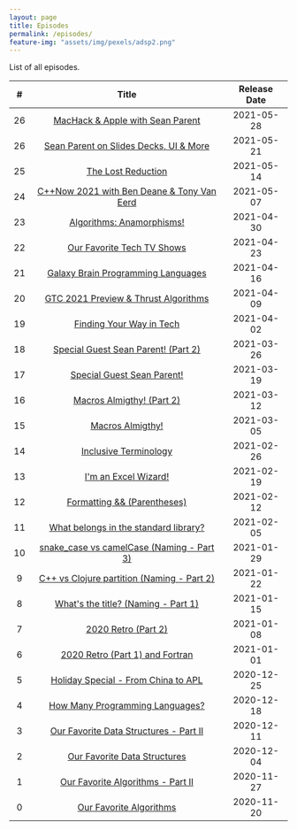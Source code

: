 ```yaml
---
layout: page
title: Episodes
permalink: /episodes/
feature-img: "assets/img/pexels/adsp2.png"
---
```


List of all episodes.

|   #   |                                                Title                                                | Release Date |
| :---: | :-------------------------------------------------------------------------------------------------: | :----------: |
|  26   |      [MacHack & Apple with Sean Parent](https://adspthepodcast.com/2021/05/21/Episode-27.html)      |  2021-05-28  |
|  26   |   [Sean Parent on Slides Decks, UI & More](https://adspthepodcast.com/2021/05/21/Episode-26.html)   |  2021-05-21  |
|  25   |             [The Lost Reduction](https://adspthepodcast.com/2021/05/14/Episode-25.html)             |  2021-05-14  |
|  24   | [C++Now 2021 with Ben Deane & Tony Van Eerd](https://adspthepodcast.com/2021/05/07/Episode-24.html) |  2021-05-07  |
|  23   |         [Algorithms: Anamorphisms!](https://adspthepodcast.com/2021/04/30/Episode-23.html)          |  2021-04-30  |
|  22   |         [Our Favorite Tech TV Shows](https://adspthepodcast.com/2021/04/23/Episode-22.html)         |  2021-04-23  |
|  21   |     [Galaxy Brain Programming Languages](https://adspthepodcast.com/2021/04/16/Episode-21.html)     |  2021-04-16  |
|  20   |    [GTC 2021 Preview & Thrust Algorithms](https://adspthepodcast.com/2021/04/09/Episode-20.html)    |  2021-04-09  |
|  19   |          [Finding Your Way in Tech](https://adspthepodcast.com/2021/04/02/Episode-19.html)          |  2021-04-02  |
|  18   |    [Special Guest Sean Parent! (Part 2)](https://adspthepodcast.com/2021/03/26/Episode-18.html)     |  2021-03-26  |
|  17   |         [Special Guest Sean Parent!](https://adspthepodcast.com/2021/03/19/Episode-17.html)         |  2021-03-19  |
|  16   |         [Macros Almigthy! (Part 2)](https://adspthepodcast.com/2021/03/12/Episode-16.html)          |  2021-03-12  |
|  15   |              [Macros Almigthy!](https://adspthepodcast.com/2021/03/05/Episode-15.html)              |  2021-03-05  |
|  14   |           [Inclusive Terminology](https://adspthepodcast.com/2021/02/26/Episode-14.html)            |  2021-02-26  |
|  13   |            [I'm an Excel Wizard!](https://adspthepodcast.com/2021/02/19/Episode-13.html)            |  2021-02-19  |
|  12   |        [Formatting && (Parentheses)](https://adspthepodcast.com/2021/02/12/Episode-12.html)         |  2021-02-12  |
|  11   |   [What belongs in the standard library?](https://adspthepodcast.com/2021/02/05/Episode-11.html)    |  2021-02-05  |
|  10   | [snake_case vs camelCase (Naming - Part 3)](https://adspthepodcast.com/2021/01/29/Episode-10.html)  |  2021-01-29  |
|   9   | [C++ vs Clojure partition (Naming - Part 2)](https://adspthepodcast.com/2021/01/22/Episode-9.html)  |  2021-01-22  |
|   8   |     [What's the title? (Naming - Part 1)](https://adspthepodcast.com/2021/01/15/Episode-8.html)     |  2021-01-15  |
|   7   |             [2020 Retro (Part 2)](https://adspthepodcast.com/2021/01/08/Episode-7.html)             |  2021-01-08  |
|   6   |       [2020 Retro (Part 1) and Fortran](https://adspthepodcast.com/2021/01/01/Episode-6.html)       |  2021-01-01  |
|   5   |     [Holiday Special - From China to APL](https://adspthepodcast.com/2020/12/25/Episode-5.html)     |  2020-12-25  |
|   4   |       [How Many Programming Languages?](https://adspthepodcast.com/2020/12/18/Episode-4.html)       |  2020-12-18  |
|   3   |   [Our Favorite Data Structures - Part II](https://adspthepodcast.com/2020/12/11/Episode-3.html)    |  2020-12-11  |
|   2   |        [Our Favorite Data Structures](https://adspthepodcast.com/2020/12/04/Episode-2.html)         |  2020-12-04  |
|   1   |      [Our Favorite Algorithms - Part II](https://adspthepodcast.com/2020/11/27/Episode-1.html)      |  2020-11-27  |
|   0   |           [Our Favorite Algorithms](https://adspthepodcast.com/2020/11/20/Episode-0.html)           |  2020-11-20  |
